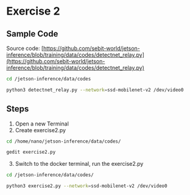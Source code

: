 # Exercise 2

## Sample Code

Source code: [https://github.com/sebit-world/jetson-inference/blob/training/data/codes/detectnet_relay.py](https://github.com/sebit-world/jetson-inference/blob/training/data/codes/detectnet_relay.py)

```bash
cd /jetson-inference/data/codes
```

```bash
python3 detectnet_relay.py --network=ssd-mobilenet-v2 /dev/video0
```

## Steps

1. Open a new Terminal
2. Create exercise2.py

```bash
cd /home/nano/jetson-inference/data/codes/
```

```bash
gedit exercise2.py
```

3. Switch to the docker terminal, run the exercise2.py

```bash
cd /jetson-inference/data/codes/
```

```bash
python3 exercise2.py --network=ssd-mobilenet-v2 /dev/video0
```
